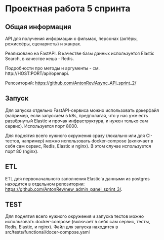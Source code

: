 # Проектная работа 5 спринта

## Общая информация

API для получения информации о фильмах, персонах (актёры, режиссёры, сценаристы) и жанрах.

Реализовано на FastAPI. В качестве базы данных используется Elastic Search, в качестве кеша - Redis.

Подробности про методы и аргументы - см. http://HOST:PORT/api/openapi.

Репозиторий: https://github.com/AntonRev/Async_API_sprint_2/

## Запуск

Для запуска отдельно FastAPI-сервиса можно использовать докерфайл (например, если запускаем в k8s, предполагая, что у нас уже есть развёрнутый Elastic и прочая инфраструктура, и нужен только сам сервис). Используется порт 8000.

Для поднятия всего нужного окружения сразу (локально или для CI-тестов, например) можно использовать docker-compose (включает в себя сам сервис, Redis, Elastic и nginx). В этом случае используется порт 80 (nginx).

## ETL

ETL для первоначального заполнения Elastic'а данными из postgres находится в отдельном репозитории: https://github.com/AntonRev/new_admin_panel_sprint_3/.

## TEST

Для поднятия всего нужного окружения и запуска тестов можно использовать docker-compose (включает в себя сам сервис, тесты, Redis, Elastic, и nginx). 
Файл для запуска находится в src/tests/functional/docer-compose.yaml

